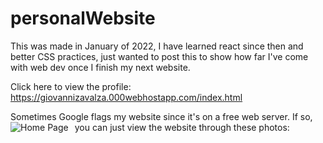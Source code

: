 # personalWebsite
This was made in January of 2022, I have learned react since then and better CSS practices, just wanted to post this to show how far I've come with web dev once I finish my next website.

Click here to view the profile: https://giovannizavalza.000webhostapp.com/index.html

Sometimes Google flags my website since it's on a free web server. If so, you can just view the website through these photos:
<img src="Screenshot 2022-09-17 121238.png"
     alt="Home Page"
     style="float: left; margin-right: 10px;" />
